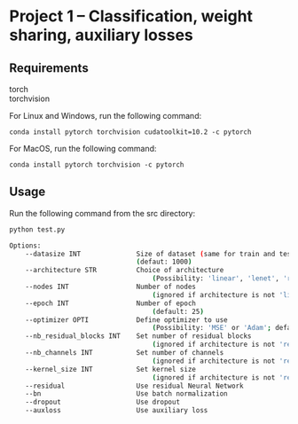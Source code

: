# Project 1 – Classification, weight sharing, auxiliary losses

## Requirements
torch  
torchvision  

For Linux and Windows, run the following command:
```
conda install pytorch torchvision cudatoolkit=10.2 -c pytorch
```
For MacOS, run the following command:
```
conda install pytorch torchvision -c pytorch
```

## Usage
Run the following command from the src directory:
```bash
python test.py

Options:
    --datasize INT              Size of dataset (same for train and test)
                                (defaut: 1000)
    --architecture STR          Choice of architecture
                                    (Possibility: 'linear', 'lenet', 'resnet', 'alexnet'; default: 'resnet')
    --nodes INT                 Number of nodes 
                                    (ignored if architecture is not 'linear'; default: 32)
    --epoch INT                 Number of epoch 
                                    (default: 25)
    --optimizer OPTI            Define optimizer to use
                                    (Possibility: 'MSE' or 'Adam'; default: None)
    --nb_residual_blocks INT    Set number of residual blocks
                                    (ignored if architecture is not 'resnet'; default: 2)
    --nb_channels INT           Set number of channels
                                    (ignored if architecture is not 'resnet'; default: 16)
    --kernel_size INT           Set kernel size
                                    (ignored if architecture is not 'resnet'; default: 7)
    --residual                  Use residual Neural Network
    --bn                        Use batch normalization
    --dropout                   Use dropout
    --auxloss                   Use auxiliary loss
```